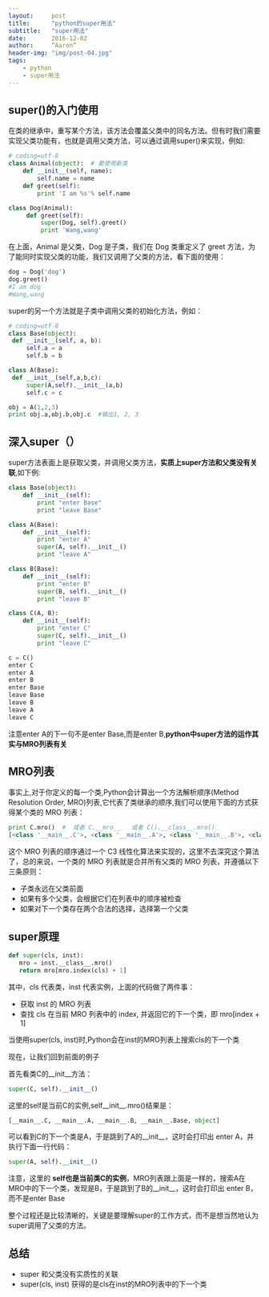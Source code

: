 ```yaml
---
layout:     post
title:      "python的super用法"
subtitle:   "super用法"
date:       2016-12-02
author:     “Aaron”
header-img: "img/post-04.jpg"
tags:
    - python
    - super用法
---
```


## super()的入门使用
在类的继承中，重写某个方法，该方法会覆盖父类中的同名方法。但有时我们需要实现父类功能有，也就是调用父类方法，可以通过调用super()来实现，例如:

```python
# coding=utf-8
class Animal(object):  # 要使用新类
    def __init__(self, name):
        self.name = name
    def greet(self):
        print 'I am %s'% self.name

class Dog(Animal):
     def greet(self):
         super(Dog, self).greet()
         print 'Wang,wang'
```
在上面，Animal 是父类，Dog 是子类，我们在 Dog 类重定义了 greet 方法，为了能同时实现父类的功能，我们又调用了父类的方法，看下面的使用：

```python
dog = Dog('dog')
dog.greet()
#I am dog
#Wang,wang
```
super的另一个方法就是子类中调用父类的初始化方法，例如：

```python
# coding=utf-8
class Base(object):
 def __init__(self, a, b):
     self.a = a
     self.b = b

class A(Base):
 def __init__(self,a,b,c):
     super(A,self).__init__(a,b)
     self.c = c

obj = A(1,2,3)
print obj.a,obj.b,obj.c  #输出1, 2, 3
```

## 深入super（）
super方法表面上是获取父类，并调用父类方法，**实质上super方法和父类没有关联**,如下例:

```python
class Base(object):
    def __init__(self):
        print "enter Base"
        print "leave Base"

class A(Base):
    def __init__(self):
        print "enter A"
        super(A, self).__init__()
        print "leave A"

class B(Base):
    def __init__(self):
        print "enter B"
        super(B, self).__init__()
        print "leave B"

class C(A, B):
    def __init__(self):
        print "enter C"
        super(C, self).__init__()
        print "leave C"

c = C()
enter C
enter A
enter B
enter Base
leave Base
leave B
leave A
leave C
```
注意enter A的下一句不是enter Base,而是enter B,**python中super方法的运作其实与MRO列表有关**

## MRO列表
事实上,对于你定义的每一个类,Python会计算出一个方法解析顺序(Method Resolution Order, MRO)列表,它代表了类继承的顺序,我们可以使用下面的方式获得某个类的 MRO 列表：

```python
print C.mro()  #  或者 C.__mro__   或者 C().__class__.mro()
[<class '__main__.C'>, <class '__main__.A'>, <class '__main__.B'>, <class '__main__.Base'>, <type 'object'>]
```
这个 MRO 列表的顺序通过一个 C3 线性化算法来实现的，这里不去深究这个算法了，总的来说，一个类的 MRO 列表就是合并所有父类的 MRO 列表，并遵循以下三条原则：

* 子类永远在父类前面
* 如果有多个父类，会根据它们在列表中的顺序被检查
* 如果对下一个类存在两个合法的选择，选择第一个父类

## super原理

```python
def super(cls, inst):
   mro = inst.__class__.mro()
   return mro[mro.index(cls) + 1]
```

其中，cls 代表类，inst 代表实例，上面的代码做了两件事：

* 获取 inst 的 MRO 列表
* 查找 cls 在当前 MRO 列表中的 index, 并返回它的下一个类，即 mro[index + 1]


当使用super(cls, inst)时,Python会在inst的MRO列表上搜索cls的下一个类

现在，让我们回到前面的例子

首先看类C的__init__方法：

```python
super(C, self).__init__()
```
这里的self是当前C的实例,self__init__.mro()结果是：

```python
[__main__.C, __main__.A, __main__.B, __main__.Base, object]
```
可以看到C的下一个类是A，于是跳到了A的__init__，这时会打印出 enter A，并执行下面一行代码：

```python
super(A, self).__init__()
```
注意，这里的 **self也是当前类C的实例**，MRO列表跟上面是一样的，搜索A在MRO中的下一个类，发现是B，于是跳到了B的__init__，这时会打印出 enter B，而不是enter Base

整个过程还是比较清晰的，关键是要理解super的工作方式，而不是想当然地认为super调用了父类的方法。

## 总结
* super 和父类没有实质性的关联
* super(cls, inst) 获得的是cls在inst的MRO列表中的下一个类
